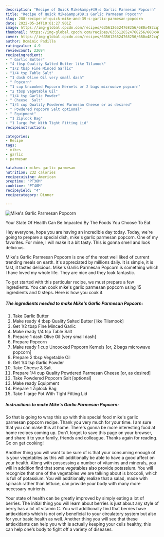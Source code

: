 ```yaml
---
description: "Recipe of Quick Mike&amp;#39;s Garlic Parmesan Popcorn"
title: "Recipe of Quick Mike&amp;#39;s Garlic Parmesan Popcorn"
slug: 288-recipe-of-quick-mike-and-39-s-garlic-parmesan-popcorn
date: 2022-05-24T10:01:27.901Z
image: https://img-global.cpcdn.com/recipes/6356126524768256/680x482cq70/mikes-garlic-parmesan-popcorn-recipe-main-photo.jpg
thumbnail: https://img-global.cpcdn.com/recipes/6356126524768256/680x482cq70/mikes-garlic-parmesan-popcorn-recipe-main-photo.jpg
cover: https://img-global.cpcdn.com/recipes/6356126524768256/680x482cq70/mikes-garlic-parmesan-popcorn-recipe-main-photo.jpg
author: Dominic Padilla
ratingvalue: 4.9
reviewcount: 22694
recipeingredient:
- " Garlic Butter"
- "4 tbsp Quality Salted Butter like Tilamook"
- "1/2 tbsp Fine Minced Garlic"
- "1/4 tsp Table Salt"
- "1 dash Olive Oil very small dash"
- " Popcorn"
- "1 cup Uncooked Popcorn Kernels or 2 bags microwave popcorn"
- "2 tbsp Vegetable Oil"
- "1/4 tsp Garlic Powder"
- " Cheese  Salt"
- "1/4 cup Quality Powdered Parmesan Cheese or as desired"
- " Powdered Popcorn Salt optional"
- " Equipment"
- "1 Ziplock Bag"
- "1 large Pot With Tight Fitting Lid"
recipeinstructions:

categories:
- Recipe
tags:
- mikes
- garlic
- parmesan

katakunci: mikes garlic parmesan 
nutrition: 232 calories
recipecuisine: American
preptime: "PT36M"
cooktime: "PT40M"
recipeyield: "4"
recipecategory: Dinner

---
```



![Mike&#39;s Garlic Parmesan Popcorn](https://img-global.cpcdn.com/recipes/6356126524768256/680x482cq70/mikes-garlic-parmesan-popcorn-recipe-main-photo.jpg)

Your State Of Health Can Be Impacted By The Foods You Choose To Eat

Hey everyone, hope you are having an incredible day today. Today, we're going to prepare a special dish, mike&#39;s garlic parmesan popcorn. One of my favorites. For mine, I will make it a bit tasty. This is gonna smell and look delicious.



Mike&#39;s Garlic Parmesan Popcorn is one of the most well liked of current trending meals on earth. It's appreciated by millions daily. It is simple, it is fast, it tastes delicious. Mike&#39;s Garlic Parmesan Popcorn is something which I have loved my whole life. They are nice and they look fantastic.


To get started with this particular recipe, we must prepare a few ingredients. You can cook mike&#39;s garlic parmesan popcorn using 15 ingredients and 0 steps. Here is how you cook it.

<!--inarticleads1-->

##### The ingredients needed to make Mike&#39;s Garlic Parmesan Popcorn:

1. Take  Garlic Butter
1. Make ready 4 tbsp Quality Salted Butter [like Tilamook]
1. Get 1/2 tbsp Fine Minced Garlic
1. Make ready 1/4 tsp Table Salt
1. Prepare 1 dash Olive Oil [very small dash]
1. Prepare  Popcorn
1. Make ready 1 cup Uncooked Popcorn Kernels [or, 2 bags microwave popcorn]
1. Prepare 2 tbsp Vegetable Oil
1. Get 1/4 tsp Garlic Powder
1. Take  Cheese &amp; Salt
1. Prepare 1/4 cup Quality Powdered Parmesan Cheese [or, as desired]
1. Take  Powdered Popcorn Salt [optional]
1. Make ready  Equipment
1. Prepare 1 Ziplock Bag
1. Take 1 large Pot With Tight Fitting Lid




<!--inarticleads2-->

##### Instructions to make Mike&#39;s Garlic Parmesan Popcorn:





So that is going to wrap this up with this special food mike&#39;s garlic parmesan popcorn recipe. Thank you very much for your time. I am sure that you can make this at home. There's gonna be more interesting food at home recipes coming up. Don't forget to save this page on your browser, and share it to your family, friends and colleague. Thanks again for reading. Go on get cooking!

Another thing you will want to be sure of is that your consuming enough of is your vegetables as this will additionally be able to have a good affect on your health. Along with possessing a number of vitamins and minerals, you will in addition find that some vegetables also provide potassium. You will recognize that one of the vegetables we are talking about is broccoli, which is full of potassium. You will additionally realize that a salad, made with spinach rather than lettuce, can provide your body with many more necessary nutrients.

Your state of health can be greatly improved by simply eating a lot of berries. The initial thing you will learn about berries is just about any style of berry has a lot of vitamin C. You will additionally find that berries have antioxidants which is not only beneficial to your circulatory system but also for your basic health as well. Another thing you will see that these antioxidants can help you with is actually keeping your cells healthy, this can help one's body to fight off a variety of diseases.
